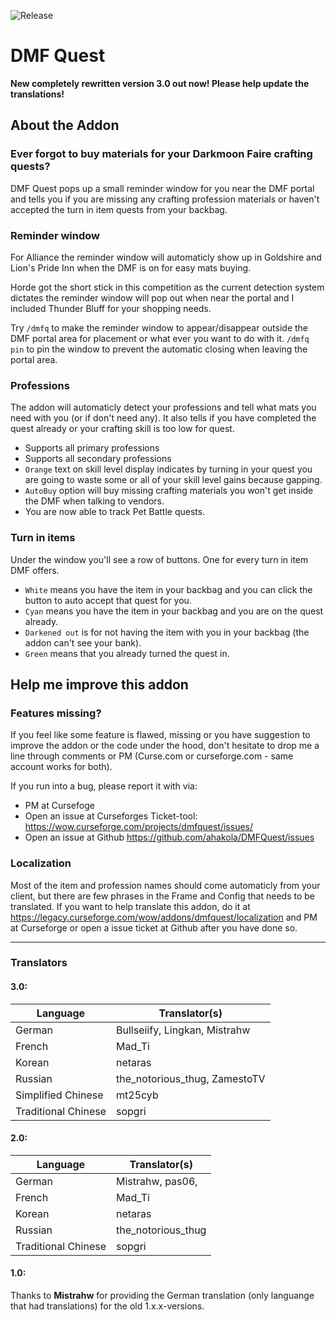 ![Release](https://github.com/ahakola/DMFQuest/actions/workflows/release.yml/badge.svg)

# DMF Quest

**New completely rewritten version 3.0 out now! Please help update the translations!**

## About the Addon
### Ever forgot to buy materials for your Darkmoon Faire crafting quests?
DMF Quest pops up a small reminder window for you near the DMF portal and tells you if you are missing any crafting profession materials or haven't accepted the turn in item quests from your backbag.

### Reminder window
For Alliance the reminder window will automaticly show up in Goldshire and Lion's Pride Inn when the DMF is on for easy mats buying.

Horde got the short stick in this competition as the current detection system dictates the reminder window will pop out when near the portal and I included Thunder Bluff for your shopping needs.

Try `/dmfq` to make the reminder window to appear/disappear outside the DMF portal area for placement or what ever you want to do with it. `/dmfq pin` to pin the window to prevent the automatic closing when leaving the portal area.

### Professions
The addon will automaticly detect your professions and tell what mats you need with you (or if don't need any). It also tells if you have completed the quest already or your crafting skill is too low for quest.

* Supports all primary professions
* Supports all secondary professions
* `Orange` text on skill level display indicates by turning in your quest you are going to waste some or all of your skill level gains because gapping.
* `AutoBuy` option will buy missing crafting materials you won't get inside the DMF when talking to vendors.
* You are now able to track Pet Battle quests.

### Turn in items
Under the window you'll see a row of buttons. One for every turn in item DMF offers.

* `White` means you have the item in your backbag and you can click the button to auto accept that quest for you.
* `Cyan` means you have the item in your backbag and you are on the quest already.
* `Darkened out` is for not having the item with you in your backbag (the addon can't see your bank).
* `Green` means that you already turned the quest in.

## Help me improve this addon
### Features missing?
If you feel like some feature is flawed, missing or you have suggestion to improve the addon or the code under the hood, don't hesitate to drop me a line through comments or PM (Curse.com or curseforge.com - same account works for both).

If you run into a bug, please report it with via:

* PM at Cursefoge
* Open an issue at Curseforges Ticket-tool: https://wow.curseforge.com/projects/dmfquest/issues/
* Open an issue at Github https://github.com/ahakola/DMFQuest/issues

### Localization
Most of the item and profession names should come automaticly from your client, but there are few phrases in the Frame and Config that needs to be translated. If you want to help translate this addon, do it at https://legacy.curseforge.com/wow/addons/dmfquest/localization and PM at Curseforge or open a issue ticket at Github after you have done so.

---

### Translators

#### 3.0:

Language | Translator(s)
-------- | -------------
German | Bullseiify, Lingkan, Mistrahw
French | Mad_Ti
Korean | netaras
Russian | the_notorious_thug, ZamestoTV
Simplified Chinese | mt25cyb
Traditional Chinese | sopgri

#### 2.0:

Language | Translator(s)
-------- | -------------
German | Mistrahw, pas06, 
French | Mad_Ti
Korean | netaras
Russian | the_notorious_thug
Traditional Chinese | sopgri

#### 1.0:

Thanks to **Mistrahw** for providing the German translation (only languange that had translations) for the old 1.x.x-versions.